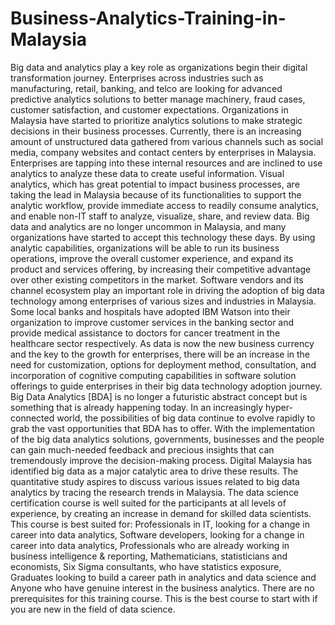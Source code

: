 # Business-Analytics-Training-in-Malaysia
Big data and analytics play a key role as organizations begin their digital transformation journey. Enterprises across industries such as manufacturing, retail, banking, and telco are looking for advanced predictive analytics solutions to better manage machinery, fraud cases, customer satisfaction, and customer expectations. Organizations in Malaysia have started to prioritize analytics solutions to make strategic decisions in their business processes.  Currently, there is an increasing amount of unstructured data gathered from various channels such as social media, company websites and contact centers by enterprises in Malaysia. Enterprises are tapping into these internal resources and are inclined to use analytics to analyze these data to create useful information. Visual analytics, which has great potential to impact business processes, are taking the lead in Malaysia because of its functionalities to support the analytic workflow, provide immediate access to readily consume analytics, and enable non-IT staff to analyze, visualize, share, and review data.  Big data and analytics are no longer uncommon in Malaysia, and many organizations have started to accept this technology these days. By using analytic capabilities, organizations will be able to run its business operations, improve the overall customer experience, and expand its product and services offering, by increasing their competitive advantage over other existing competitors in the market.  Software vendors and its channel ecosystem play an important role in driving the adoption of big data technology among enterprises of various sizes and industries in Malaysia. Some local banks and hospitals have adopted IBM Watson into their organization to improve customer services in the banking sector and provide medical assistance to doctors for cancer treatment in the healthcare sector respectively.  As data is now the new business currency and the key to the growth for enterprises, there will be an increase in the need for customization, options for deployment method, consultation, and incorporation of cognitive computing capabilities in software solution offerings to guide enterprises in their big data technology adoption journey.  Big Data Analytics [BDA] is no longer a futuristic abstract concept but is something that is already happening today. In an increasingly hyper-connected world, the possibilities of big data continue to evolve rapidly to grab the vast opportunities that BDA has to offer.  With the implementation of the big data analytics solutions, governments, businesses and the people can gain much-needed feedback and precious insights that can tremendously improve the decision-making process. Digital Malaysia has identified big data as a major catalytic area to drive these results. The quantitative study aspires to discuss various issues related to big data analytics by tracing the research trends in Malaysia. The data science certification course is well suited for the participants at all levels of experience, by creating an increase in demand for skilled data scientists. This course is best suited for:  Professionals in IT, looking for a change in career into data analytics, Software developers, looking for a change in career into data analytics, Professionals who are already working in business intelligence &amp; reporting, Mathematicians, statisticians and economists, Six Sigma consultants, who have statistics exposure, Graduates looking to build a career path in analytics and data science and Anyone who have genuine interest in the business analytics. There are no prerequisites for this training course. This is the best course to start with if you are new in the field of data science.      
